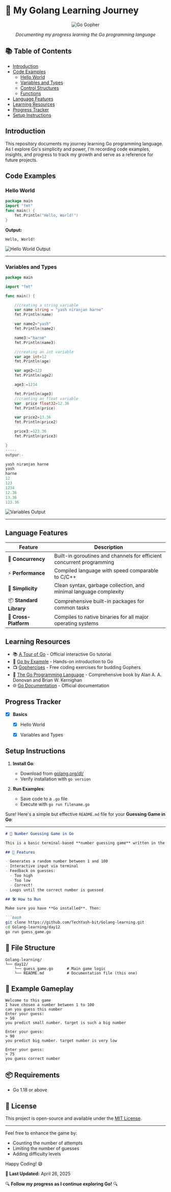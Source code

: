# 🚀 My Golang Learning Journey

<div align="center">
  
![Go Gopher](https://github.com/TechYash-bit/Golang-learning/blob/main/program/image/golanglogo.png)

*Documenting my progress learning the Go programming language*
</div>

## 📚 Table of Contents
- [Introduction](#introduction)
- [Code Examples](#code-examples)
  - [Hello World](#hello-world)
  - [Variables and Types](#variables-and-types)
  - [Control Structures](#control-structures)
  - [Functions](#functions)
- [Language Features](#language-features)
- [Learning Resources](#learning-resources)
- [Progress Tracker](#progress-tracker)
- [Setup Instructions](#setup-instructions)

## Introduction
This repository documents my journey learning Go programming language. As I explore Go's simplicity and power, I'm recording code examples, insights, and progress to track my growth and serve as a reference for future projects.

## Code Examples

### Hello World
```go
package main
import "fmt"
func main() {
    fmt.Println("Hello, World!")
}
```

**Output:**
```
Hello, World!
```

![Hello World Output](https://github.com/TechYash-bit/Golang-learning/blob/main/program/image/Day1-hello.png)

---

### Variables and Types
```go
package main

import "fmt"

func main() {

	//creating a string variable
	var name string = "yash niranjan harne"
	fmt.Println(name)

	var name2="yash"
	fmt.Println(name2)

	name3:="harne"
	fmt.Println(name3)

	//creating an int variable
	var age int=12
	fmt.Println(age)

	var age2=123
	fmt.Println(age2)

	age3:=1234

	fmt.Println(age3)
	//craeting an float variable
	var  price float32=12.36
	fmt.Println(price)

	var price2=13.36
	fmt.Println(price2)

	price3:=123.36
	fmt.Println(price3)

}
-----
outpur:-

yash niranjan harne
yash
harne
12
123
1234
12.36
13.36
123.36
```

![Variables Output](https://github.com/TechYash-bit/Golang-learning/blob/main/program/image/Screenshot%20(43).png)



---

## Language Features

<div align="center">

| Feature | Description |
|---------|-------------|
| 🔄 **Concurrency** | Built-in goroutines and channels for efficient concurrent programming |
| ⚡ **Performance** | Compiled language with speed comparable to C/C++ |
| 🧰 **Simplicity** | Clean syntax, garbage collection, and minimal language complexity |
| 📦 **Standard Library** | Comprehensive built-in packages for common tasks |
| 🔄 **Cross-Platform** | Compiles to native binaries for all major operating systems |

</div>

## Learning Resources
- 📚 [A Tour of Go](https://tour.golang.org/) - Official interactive Go tutorial
- 📘 [Go by Example](https://gobyexample.com/) - Hands-on introduction to Go
- 📺 [Gophercises](https://gophercises.com/) - Free coding exercises for budding Gophers
- 📖 [The Go Programming Language](https://www.gopl.io/) - Comprehensive book by Alan A. A. Donovan and Brian W. Kernighan
- 🌐 [Go Documentation](https://golang.org/doc/) - Official documentation

## Progress Tracker

- [x] **Basics**
  - [x] Hello World
  - [x] Variables and Types
 

## Setup Instructions

1. **Install Go**:
   - Download from [golang.org/dl/](https://golang.org/dl/)
   - Verify installation with `go version`

2. **Run Examples**:
   - Save code to a `.go` file
   - Execute with `go run filename.go`




Sure! Here's a simple but effective `README.md` file for your **Guessing Game in Go**:

---

````markdown
# 🔢 Number Guessing Game in Go

This is a basic terminal-based **number guessing game** written in the Go programming language. The program randomly selects a number between **1 and 100**, and the user must guess it. After each guess, the program gives feedback on whether the guess is too high or too low.

## 🚀 Features

- Generates a random number between 1 and 100
- Interactive input via terminal
- Feedback on guesses:
  - Too high
  - Too low
  - Correct!
- Loops until the correct number is guessed

## 🛠️ How to Run

Make sure you have **Go installed**. Then:

```bash
git clone https://github.com/TechYash-bit/Golang-learning.git
cd Golang-learning/day12
go run guess_game.go
````

## 📂 File Structure

```
Golang-learning/
└── day12/
    └── guess_game.go      # Main game logic
    └── README.md          # Documentation file (this one)
```

## 🧠 Example Gameplay

```text
Welcome to this game
I have chosen a number between 1 to 100
can you guess this number
Enter your guess:
> 50
you predict small number. target is such a big number

Enter your guess:
> 90
you predict big number. target number is very low

Enter your guess:
> 75
you guess correct number
```

## 📦 Requirements

* Go 1.18 or above

## 📜 License

This project is open-source and available under the [MIT License](LICENSE).

---

Feel free to enhance the game by:

* Counting the number of attempts
* Limiting the number of guesses
* Adding difficulty levels

Happy Coding! 😄







**📝 Last Updated:** April 26, 2025

🔍 **Follow my progress as I continue exploring Go!** 🔍

